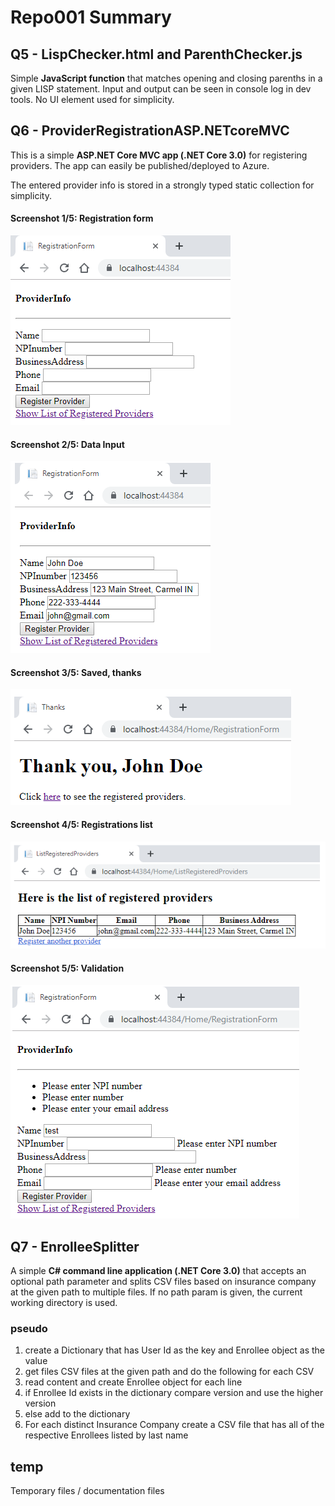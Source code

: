 # Repo001 Summary

Q5 - LispChecker.html and ParenthChecker.js
----------------------------------------
Simple **JavaScript function** that matches opening and closing parenths in a given LISP statement.
Input and output can be seen in console log in dev tools. No UI element used for simplicity.




Q6 - ProviderRegistrationASP.NETcoreMVC
------------------------------------

This is a simple **ASP.NET Core MVC app (.NET Core 3.0)** for registering providers. The app can easily be published/deployed to Azure.

The entered provider info is stored in a strongly typed static collection for simplicity.

#### Screenshot 1/5: Registration form

![Registration Form](temp/img1-empty.bmp "Regisration Form")

#### Screenshot 2/5: Data Input

![Data input](temp/img2-input.bmp "Data input")

#### Screenshot 3/5: Saved, thanks

![Thanks](temp/img3-thanks.bmp "Thanks")

#### Screenshot 4/5: Registrations list

![Registrations list](temp/img4-list.bmp "Regisrations list")

#### Screenshot 5/5: Validation

![Validation](temp/img5-validation.bmp "Validation")


Q7 - EnrolleeSplitter
-------------------------------
A simple **C# command line application (.NET Core 3.0)** that accepts an optional path parameter and splits CSV files based on insurance company at the given path to multiple files. If no path param is given, the current working directory is used.

### pseudo
1. create a Dictionary that has User Id as the key and Enrollee object as the value
2. get files CSV files at the given path and do the following for each CSV 
3. read content and create Enrollee object for each line
4. if Enrollee Id exists in the dictionary compare version and use the higher version
5. else add to the dictionary
6. For each distinct Insurance Company create a CSV file that has all of the respective Enrollees listed by last name

temp
-------------
Temporary files / documentation files

